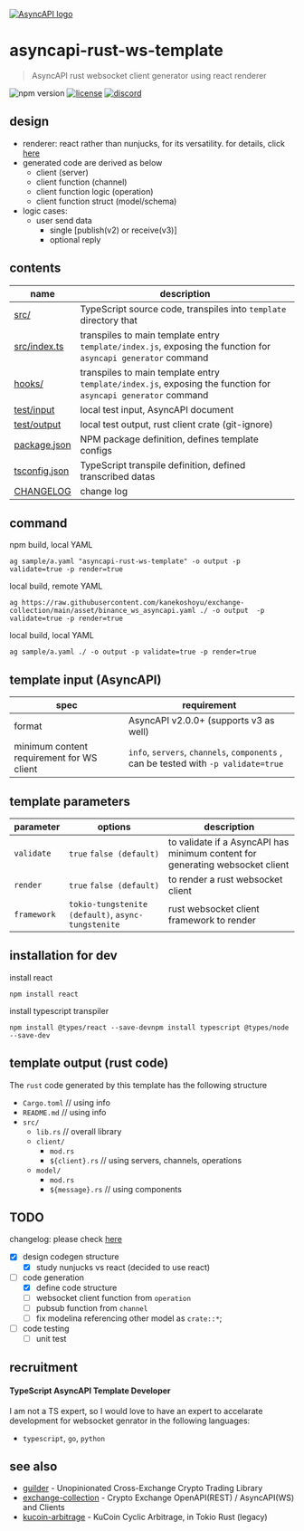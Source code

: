 [![AsyncAPI logo](./assets/logo_banner.png)](https://www.asyncapi.com)

# asyncapi-rust-ws-template
> AsyncAPI rust websocket client generator using react renderer

![npm version](https://img.shields.io/npm/v/asyncapi-rust-ws-template.svg)
[![license](https://img.shields.io/github/license/kanekoshoyu/exchange-collection)](https://github.com/kanekoshoyu/exchange-collection/blob/master/LICENSE)
[![discord](https://img.shields.io/discord/1153997271294283827)](https://discord.gg/q3j5MYdwnm)
## design
- renderer: react rather than nunjucks, for its versatility. for details, click [here](https://www.asyncapi.com/docs/tools/generator/file-templates)
- generated code are derived as below 
  - client (server)
  - client function (channel)
  - client function logic (operation)
  - client function struct (model/schema)
- logic cases:
  - user send data
    - single [publish(v2) or receive(v3)]
    - optional reply

## contents
| name                            | description                                                                                                   |
| ------------------------------- | ------------------------------------------------------------------------------------------------------------- |
| [src/](/src/)                   | TypeScript source code, transpiles into `template` directory that                                             |
| [src/index.ts](/src/index.ts)   | transpiles to main template entry `template/index.js`, exposing the function for `asyncapi generator` command |
| [hooks/](/hooks/after.js)       | transpiles to main template entry `template/index.js`, exposing the function for `asyncapi generator` command |
| [test/input](/test/)            | local test input, AsyncAPI document                                                                           |
| [test/output](/test/)           | local test output, rust client crate (git-ignore)                                                             |
| [package.json](/package.json)   | NPM package definition, defines template configs                                                              |
| [tsconfig.json](/tsconfig.json) | TypeScript transpile definition, defined transcribed datas                                                    |
| [CHANGELOG](/CHANGELOG.md)      | change log                                                                                                    |

## command
npm build, local YAML
```
ag sample/a.yaml "asyncapi-rust-ws-template" -o output -p validate=true -p render=true
```
local build, remote YAML
```
ag https://raw.githubusercontent.com/kanekoshoyu/exchange-collection/main/asset/binance_ws_asyncapi.yaml ./ -o output  -p validate=true -p render=true
```
local build, local YAML
```
ag sample/a.yaml ./ -o output -p validate=true -p render=true
```

## template input (AsyncAPI)
| spec                                      | requirement                                                                         |
| ----------------------------------------- | ----------------------------------------------------------------------------------- |
| format                                    | AsyncAPI v2.0.0+ (supports v3 as well)                                              |
| minimum content requirement for WS client | `info`, `servers`, `channels`, `components` , can be tested with `-p validate=true` |


## template parameters
| parameter   | options                                            | description                                                                   |
| ----------- | -------------------------------------------------- | ----------------------------------------------------------------------------- |
| `validate`  | `true` `false (default)`                           | to validate if a AsyncAPI has minimum content for generating websocket client |
| `render`    | `true` `false (default)`                           | to render a rust websocket client                                             |
| `framework` | `tokio-tungstenite (default)`, `async-tungstenite` | rust websocket client framework to render                                     |

## installation for dev
install react
```
npm install react
```
install typescript transpiler
```
npm install @types/react --save-devnpm install typescript @types/node --save-dev
```

## template output (rust code)
The `rust` code generated by this template has the following structure
- `Cargo.toml` // using info
- `README.md` // using info
- `src/`
  - `lib.rs` // overall library
  - `client/`
    - `mod.rs`
    - `${client}.rs` // using servers, channels, operations
  - `model/`
    - `mod.rs`
    - `${message}.rs` // using components

## TODO
changelog: please check [here](./CHANGELOG.md)
- [x] design codegen structure
  - [x] study nunjucks vs react (decided to use react)
- [ ] code generation
  - [x] define code structure
  - [ ] websocket client function from `operation`
  - [ ] pubsub function from `channel`
  - [ ] fix modelina referencing other model as `crate::*`;
- [ ] code testing
  - [ ] unit test

## recruitment
#### TypeScript AsyncAPI Template Developer
I am not a TS expert, so I would love to have an expert to accelarate development for websocket genrator in the following languages:
- `typescript`, `go`, `python`  

## see also
- [guilder](https://github.com/kanekoshoyu/guilder) - Unopinionated Cross-Exchange Crypto Trading Library
- [exchange-collection](https://github.com/kanekoshoyu/exchange-collection) - Crypto Exchange OpenAPI(REST) / AsyncAPI(WS) and Clients
- [kucoin-arbitrage](https://github.com/kanekoshoyu/kucoin_arbitrage) - KuCoin Cyclic Arbitrage, in Tokio Rust (legacy)

